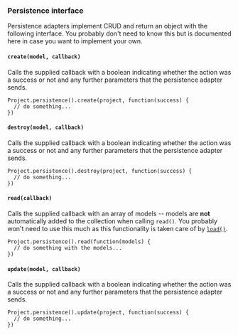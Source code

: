 ### Persistence interface

Persistence adapters implement CRUD and return an object with the following interface. You probably don't need to know this but is documented here in case you want to implement your own.

#### `create(model, callback)`

Calls the supplied callback with a boolean indicating whether the action was a success or not and any further parameters that the persistence adapter sends.

    Project.persistence().create(project, function(success) {
      // do something...
    })

#### `destroy(model, callback)`

Calls the supplied callback with a boolean indicating whether the action was a success or not and any further parameters that the persistence adapter sends.

    Project.persistence().destroy(project, function(success) {
      // do something...
    })

#### `read(callback)`

Calls the supplied callback with an array of models -- models are **not** automatically added to the collection when calling `read()`. You probably won't need to use this much as this functionality is taken care of by [`load()`](#load).

    Project.persistence().read(function(models) {
      // do something with the models...
    })

#### `update(model, callback)`

Calls the supplied callback with a boolean indicating whether the action was a success or not and any further parameters that the persistence adapter sends.

    Project.persistence().update(project, function(success) {
      // do something...
    })
